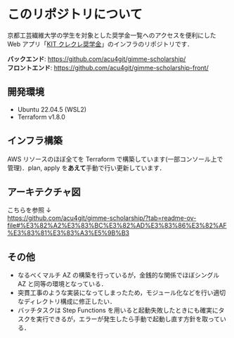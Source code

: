 # このリポジトリについて

京都工芸繊維大学の学生を対象とした奨学金一覧へのアクセスを便利にした Web アプリ「[KIT クレクレ奨学金](https://www.kit-gimme-scholarship.com/)」のインフラのリポジトリです．

**バックエンド**: https://github.com/acu4git/gimme-scholarship/<br>
**フロントエンド**: https://github.com/acu4git/gimme-scholarship-front/

## 開発環境

- Ubuntu 22.04.5 (WSL2)
- Terraform v1.8.0

## インフラ構築

AWS リソースのほぼ全てを Terraform で構築しています(一部コンソール上で管理)．plan, apply を**あえて**手動で行い更新しています．

## アーキテクチャ図

こちらを参照 ↓<br>
https://github.com/acu4git/gimme-scholarship/?tab=readme-ov-file#%E3%82%A2%E3%83%BC%E3%82%AD%E3%83%86%E3%82%AF%E3%83%81%E3%83%A3%E5%9B%B3

## その他

- なるべくマルチ AZ の構築を行っているが，金銭的な関係でほぼシングル AZ と同等の環境となっている．
- 突貫工事のような実装になってしまったため，モジュール化などを行い適切なディレクトリ構成に修正したい．
- バッチタスクは Step Functions を用いると起動失敗したときにも確実にタスクを実行できるが，エラーが発生したら手動で起動し直す方針を取っている．
